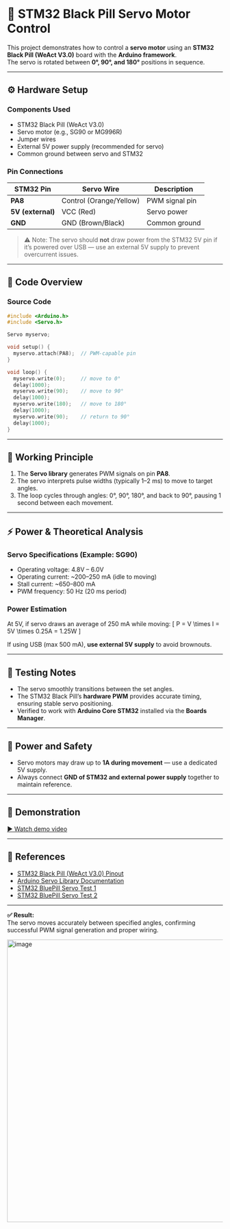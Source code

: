 # 🧠 STM32 Black Pill Servo Motor Control

This project demonstrates how to control a **servo motor** using an **STM32 Black Pill (WeAct V3.0)** board with the **Arduino framework**.  
The servo is rotated between **0°, 90°, and 180°** positions in sequence.

---

## ⚙️ Hardware Setup

### **Components Used**
- STM32 Black Pill (WeAct V3.0)
- Servo motor (e.g., SG90 or MG996R)
- Jumper wires
- External 5V power supply (recommended for servo)
- Common ground between servo and STM32

### **Pin Connections**

| STM32 Pin | Servo Wire | Description |
|------------|-------------|-------------|
| **PA8** | Control (Orange/Yellow) | PWM signal pin |
| **5V (external)** | VCC (Red) | Servo power |
| **GND** | GND (Brown/Black) | Common ground |

> ⚠️ Note: The servo should **not** draw power from the STM32 5V pin if it’s powered over USB — use an external 5V supply to prevent overcurrent issues.

---

## 🧩 Code Overview

### **Source Code**
```cpp
#include <Arduino.h>
#include <Servo.h>

Servo myservo;

void setup() {
  myservo.attach(PA8);  // PWM-capable pin
}

void loop() {
  myservo.write(0);     // move to 0°
  delay(1000);
  myservo.write(90);    // move to 90°
  delay(1000);
  myservo.write(180);   // move to 180°
  delay(1000);
  myservo.write(90);    // return to 90°
  delay(1000);
}
```

---

## 🧠 Working Principle

1. The **Servo library** generates PWM signals on pin **PA8**.
2. The servo interprets pulse widths (typically 1–2 ms) to move to target angles.
3. The loop cycles through angles: 0°, 90°, 180°, and back to 90°, pausing 1 second between each movement.

---

## ⚡ Power & Theoretical Analysis

### Servo Specifications (Example: SG90)
- Operating voltage: 4.8V – 6.0V
- Operating current: ~200–250 mA (idle to moving)
- Stall current: ~650–800 mA
- PWM frequency: 50 Hz (20 ms period)

### Power Estimation
At 5V, if servo draws an average of 250 mA while moving:
\[ P = V \times I = 5V \times 0.25A = 1.25W \]

If using USB (max 500 mA), **use external 5V supply** to avoid brownouts.

---

## 🧪 Testing Notes

- The servo smoothly transitions between the set angles.
- The STM32 Black Pill’s **hardware PWM** provides accurate timing, ensuring stable servo positioning.
- Verified to work with **Arduino Core STM32** installed via the **Boards Manager**.

---

## 🔌 Power and Safety

- Servo motors may draw up to **1A during movement** — use a dedicated 5V supply.
- Always connect **GND of STM32 and external power supply** together to maintain reference.

---

## 🎥 Demonstration

[▶️ Watch demo video]([./demo.mp4](https://github.com/user-attachments/assets/b047719a-9d5a-4905-b462-e08ca6b3eb56))

---

## 🧰 References

- [STM32 Black Pill (WeAct V3.0) Pinout](https://stm32-base.org/boards/STM32F401CEU6-WeAct-Black-Pill-V3.0.html)
- [Arduino Servo Library Documentation](https://docs.arduino.cc/libraries/servo/)
- [STM32 BluePill Servo Test 1](https://circuitdigest.com/microcontroller-projects/servo-motor-interfacing-with-stm32f103c8-stm32-development-board)
- [STM32 BluePill Servo Test 2](https://www.mathaelectronics.com/how-to-control-a-servo-motor-with-stm32f103c8t6-blue-pill/)

---

**✅ Result:**  
The servo moves accurately between specified angles, confirming successful PWM signal generation and proper wiring.

<img width="795" height="660" alt="image" src="https://github.com/user-attachments/assets/28776636-63ac-4a57-ab3d-23447806a4af" />
